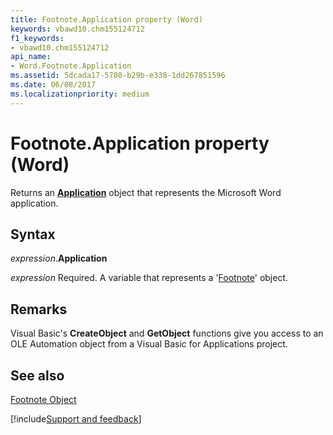 ```yaml
---
title: Footnote.Application property (Word)
keywords: vbawd10.chm155124712
f1_keywords:
- vbawd10.chm155124712
api_name:
- Word.Footnote.Application
ms.assetid: 5dcada17-5780-b29b-e338-1dd267851596
ms.date: 06/08/2017
ms.localizationpriority: medium
---
```



# Footnote.Application property (Word)

Returns an **[Application](Word.Application.md)** object that represents the Microsoft Word application.


## Syntax

_expression_.**Application**

_expression_ Required. A variable that represents a '[Footnote](Word.Footnote.md)' object.


## Remarks

Visual Basic's **CreateObject** and **GetObject** functions give you access to an OLE Automation object from a Visual Basic for Applications project.


## See also


[Footnote Object](Word.Footnote.md)

[!include[Support and feedback](~/includes/feedback-boilerplate.md)]